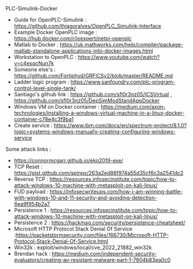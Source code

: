 PLC-Simulink-Docker
- Guide for OpenPLC-Simulink : https://github.com/thiagoralves/OpenPLC_Simulink-Interface
- Example Docker OpenPLC image : https://hub.docker.com/r/ioexpert/netpi-openplc
- Matlab to Docker : https://uk.mathworks.com/help/compiler/package-matlab-standalone-applications-into-docker-images.html
- Workstation to OpenPLC : https://www.youtube.com/watch?v=c4esqcNun7k
- Someone else's : https://github.com/Fortiphyd/GRFICSv2/blob/master/README.md
- Ladder logic program : https://www.sanfoundry.com/plc-program-control-level-single-tank/
- Santiago's github link : https://github.com/sfl0r3nz05/ICSVirtual , https://github.com/sfl0r3nz05/DepSimModStandAppDocker
- Windows VM on Docker container : https://medium.com/axon-technologies/installing-a-windows-virtual-machine-in-a-linux-docker-container-c78e4c3f9ba1
- Create service : https://www.ibm.com/docs/en/spectrum-protect/8.1.0?topic=systems-windows-manually-creating-configuring-windows-service



Some attack links :
- https://connormcgarr.github.io/eko2019-exe/
- TCP Reset : https://gist.github.com/spinpx/263a2ed86f974a55d35cf6c3a2541dc2
- Reverse TCP : https://resources.infosecinstitute.com/topic/how-to-attack-windows-10-machine-with-metasploit-on-kali-linux/
- FUD payload : https://infosecwriteups.com/how-i-am-winning-battle-with-windows-10-and-11-security-and-avoiding-detection-6ea9f954b2a7
- Persistence 1 : https://resources.infosecinstitute.com/topic/how-to-attack-windows-10-machine-with-metasploit-on-kali-linux/
- Persistence 2 : https://hackmag.com/security/persistence-cheatsheet/
- Microsoft HTTP Protocol Stack Denial Of Service :https://packetstormsecurity.com/files/166730/Microsoft-HTTP-Protocol-Stack-Denial-Of-Service.html
- Win32k : exploit/windows/local/cve_2022_21882_win32k
- Brendan hack : https://medium.com/independent-security-evaluators/creating-av-resistant-malware-part-1-7604b83ea0c0
